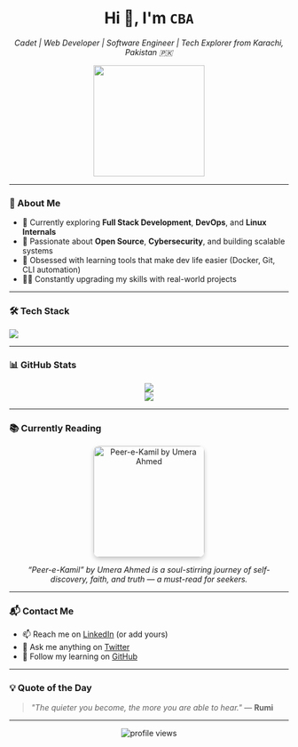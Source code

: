 <h1 align="center">Hi 👋, I'm <code>CBA</code></h1>
<p align="center">
  <em>Cadet | Web Developer | Software Engineer | Tech Explorer from Karachi, Pakistan 🇵🇰</em>
</p>

<p align="center">
  <img src="https://i.imgur.com/LyHic3i.gif" width="200px" />
</p>

---

### 🧠 About Me
- 🌱 Currently exploring **Full Stack Development**, **DevOps**, and **Linux Internals**
- 🔭 Passionate about **Open Source**, **Cybersecurity**, and building scalable systems
- 🎯 Obsessed with learning tools that make dev life easier (Docker, Git, CLI automation)
- 🧑‍💻 Constantly upgrading my skills with real-world projects

---

### 🛠️ Tech Stack
<p>
  <img src="https://skillicons.dev/icons?i=js,html,css,react,nodejs,express,mongodb,python,bash,vscode,github,linux,docker" />
</p>

---

### 📊 GitHub Stats

<p align="center">
  <img src="https://github-readme-stats.vercel.app/api?username=CBAJoker&theme=tokyonight&show_icons=true&hide_border=false&count_private=true" />
  <br />
  <img src="https://github-readme-streak-stats.herokuapp.com?user=CBAJoker&theme=tokyonight&hide_border=false" />
</p>

---

### 📚 Currently Reading
<p align="center">
  
<img src="https://images-na.ssl-images-amazon.com/images/S/compressed.photo.goodreads.com/books/1441831053i/3260388.jpg" alt="Peer-e-Kamil by Umera Ahmed" width="200px" style="border-radius:10px; box-shadow:0 4px 8px rgba(0,0,0,0.2);" />

</p>
<p align="center">
  <em>“Peer-e-Kamil” by Umera Ahmed is a soul-stirring journey of self-discovery, faith, and truth — a must-read for seekers.</em>
</p>

---

### 📬 Contact Me
- 📫 Reach me on [LinkedIn](https://www.linkedin.com/services/page/85407333977850761a/) (or add yours)
- 💬 Ask me anything on [Twitter](https://twitter.com/CBAJoker)
- 🧠 Follow my learning on [GitHub](https://github.com/CBAJoker)

---

### 💡 Quote of the Day
> _"The quieter you become, the more you are able to hear."_ — **Rumi**

---

<p align="center">
  <img src="https://komarev.com/ghpvc/?username=CBAJoker&label=Profile+Views&color=blueviolet&style=flat-square" alt="profile views" />
</p>
